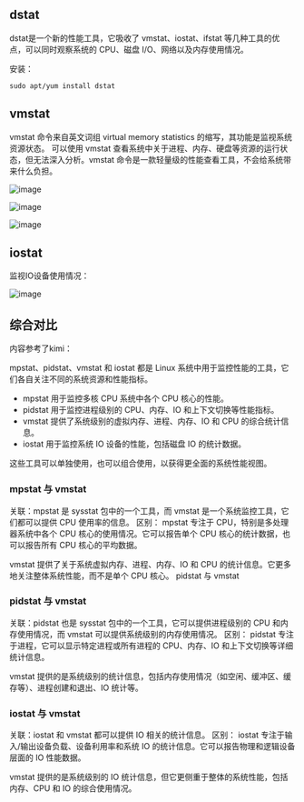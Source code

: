 ## dstat
dstat是一个新的性能工具，它吸收了 vmstat、iostat、ifstat 等几种工具的优点，可以同时观察系统的 CPU、磁盘 I/O、网络以及内存使用情况。

安装：

`sudo apt/yum install dstat
`

## vmstat
vmstat 命令来自英文词组 virtual memory statistics 的缩写，其功能是监视系统资源状态。 可以使用 vmstat 查看系统中关于进程、内存、硬盘等资源的运行状态，但无法深入分析。vmstat 命令是一款轻量级的性能查看工具，不会给系统带来什么负担。

![image](https://github.com/user-attachments/assets/a2853f08-8135-4ed8-9a05-832d54ca98b7)

![image](https://github.com/user-attachments/assets/c207ae22-6e62-4ea7-8d68-2d4036c152cb)

![image](https://github.com/user-attachments/assets/bc00b882-caa0-4389-b791-0844abaf5cf5)

## iostat
监视IO设备使用情况：

![image](https://github.com/user-attachments/assets/9870c902-92b8-45ee-bb64-8990c4b69bc5)

## 综合对比
内容参考了kimi：

mpstat、pidstat、vmstat 和 iostat 都是 Linux 系统中用于监控性能的工具，它们各自关注不同的系统资源和性能指标。

- mpstat 用于监控多核 CPU 系统中各个 CPU 核心的性能。
- pidstat 用于监控进程级别的 CPU、内存、IO 和上下文切换等性能指标。
- vmstat 提供了系统级别的虚拟内存、进程、内存、IO 和 CPU 的综合统计信息。
- iostat 用于监控系统 IO 设备的性能，包括磁盘 IO 的统计数据。

这些工具可以单独使用，也可以组合使用，以获得更全面的系统性能视图。

### mpstat﻿ 与 ﻿vmstat﻿
关联：﻿mpstat﻿ 是 ﻿sysstat﻿ 包中的一个工具，而 ﻿vmstat﻿ 是一个系统监控工具，它们都可以提供 CPU 使用率的信息。
区别：
﻿﻿mpstat﻿ 专注于 CPU，特别是多处理器系统中各个 CPU 核心的使用情况。它可以报告单个 CPU 核心的统计数据，也可以报告所有 CPU 核心的平均数据。

﻿﻿vmstat﻿ 提供了关于系统虚拟内存、进程、内存、IO 和 CPU 的统计信息。它更多地关注整体系统性能，而不是单个 CPU 核心。
﻿﻿pidstat﻿ 与 ﻿vmstat﻿

### pidstat 与 vmstat
关联：pidstat 也是 sysstat 包中的一个工具，它可以提供进程级别的 CPU 和内存使用情况，而 vmstat 可以提供系统级别的内存使用情况。
区别：
pidstat 专注于进程，它可以显示特定进程或所有进程的 CPU、内存、IO 和上下文切换等详细统计信息。

vmstat 提供的是系统级别的统计信息，包括内存使用情况（如空闲、缓冲区、缓存等）、进程创建和退出、IO 统计等。

### iostat 与 vmstat
关联：iostat 和 vmstat 都可以提供 IO 相关的统计信息。
区别：
iostat 专注于输入/输出设备负载、设备利用率和系统 IO 的统计信息。它可以报告物理和逻辑设备层面的 IO 性能数据。

vmstat 提供的是系统级别的 IO 统计信息，但它更侧重于整体的系统性能，包括内存、CPU 和 IO 的综合使用情况。